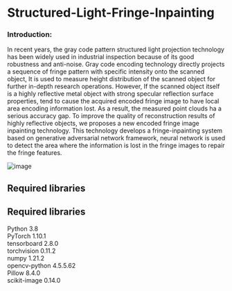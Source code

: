 # Structured-Light-Fringe-Inpainting
### Introduction:
In recent years, the gray code pattern structured light projection technology has been widely used in industrial inspection because of its good robustness and anti-noise. Gray code encoding technology directly projects a sequence of fringe pattern with specific intensity onto the scanned object, It is used to measure height distribution of the scanned object for further in-depth research operations. However, If the scanned object itself is a highly reflective metal object with strong specular reflection surface properties, tend to cause the acquired encoded fringe image to have local area encoding information lost. As a result, the measured point clouds ha a serious accuracy gap. To improve the quality of reconstruction results of highly reflective objects, we proposes a new encoded fringe image inpainting technology. This technology develops a fringe-inpainting system based on generative adversarial network framework, neural network is used to detect the area where the information is lost in the fringe images to repair the fringe features.<br> 

![image](https://github.com/Laiboyu/Structured-Light-Fringe-Inpainting/blob/main/src/imgs/comparison_1.png)

## Required libraries
## Required libraries
Python 3.8  
PyTorch 1.10.1  
tensorboard 2.8.0  
torchvision 0.11.2  
numpy 1.21.2  
opencv-python 4.5.5.62  
Pillow 8.4.0  
scikit-image 0.14.0  

